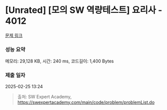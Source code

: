 # [Unrated] [모의 SW 역량테스트] 요리사 - 4012 

[문제 링크](https://swexpertacademy.com/main/code/problem/problemDetail.do?contestProbId=AWIeUtVakTMDFAVH) 

### 성능 요약

메모리: 29,128 KB, 시간: 240 ms, 코드길이: 1,400 Bytes

### 제출 일자

2025-02-25 13:24



> 출처: SW Expert Academy, https://swexpertacademy.com/main/code/problem/problemList.do
